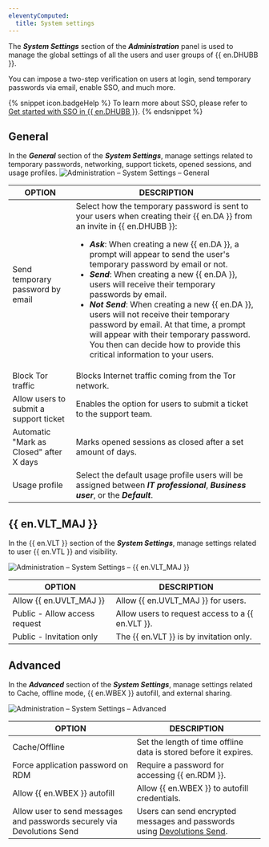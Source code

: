 ```yaml
---
eleventyComputed:
  title: System settings
---
```

The ***System Settings*** section of the ***Administration*** panel is used to manage the global settings of all the users and user groups of {{ en.DHUBB }}.  

You can impose a two-step verification on users at login, send temporary passwords via email, enable SSO, and much more.  

{% snippet icon.badgeHelp %} 
To learn more about SSO, please refer to [Get started with SSO in {{ en.DHUBB }}](/hub/getting-started/get-started-sso-hub-business/). 
{% endsnippet %}

## General

In the ***General*** section of the ***System Settings***, manage settings related to temporary passwords, networking, support tickets, opened sessions, and usage profiles.
![Administration – System Settings – General](https://cdnweb.devolutions.net/docs/HUBB6009_2024_1.png)

| OPTION | DESCRIPTION |
|--------|-------------|
| Send temporary password by email  | Select how the temporary password is sent to your users when creating their {{ en.DA }} from an invite in {{ en.DHUBB }}:<ul><li>***Ask***: When creating a new {{ en.DA }}, a prompt will appear to send the user's temporary password by email or not.</li><li>***Send***: When creating a new {{ en.DA }}, users will receive their temporary passwords by email.</li><li>***Not Send***: When creating a new {{ en.DA }}, users will not receive their temporary password by email. At that time, a prompt will appear with their temporary password. You then can decide how to provide this critical information to your users.</li></ul> |
| Block Tor traffic | Blocks Internet traffic coming from the Tor network. |
| Allow users to submit a support ticket | Enables the option for users to submit a ticket to the support team. |
| Automatic "Mark as Closed" after X days | Marks opened sessions as closed after a set amount of days. |
| Usage profile | Select the default usage profile users will be assigned between ***IT professional***, ***Business user***, or the ***Default***. |

## {{ en.VLT_MAJ  }}

In the {{ en.VLT  }} section of the ***System Settings***, manage settings related to user {{ en.VTL }} and visibility. 

![Administration – System Settings – {{ en.VLT_MAJ  }}](https://cdnweb.devolutions.net/docs/HUBB6011_2024_1.png)

| OPTION | DESCRIPTION |
|--------|-------------|
| Allow {{ en.UVLT_MAJ   }}         | Allow {{ en.UVLT_MAJ }} for users.                           |
| Public -  Allow access request    | Allow users to request access to a {{ en.VLT  }}.     
| Public -  Invitation only         | The {{ en.VLT  }} is by invitation only.

## Advanced

In the ***Advanced*** section of the ***System Settings***, manage settings related to Cache, offline mode, {{ en.WBEX }} autofill, and external sharing. 

![Administration – System Settings – Advanced](https://cdnweb.devolutions.net/docs/HUBB6010_2024_1.png)

| OPTION | DESCRIPTION |
|--------|-------------|
| Cache/Offline                     | Set the length of time offline data is stored before it expires.                            |
| Force application password on RDM            |  Require a password for accessing {{ en.RDM }}.                                                        |
| Allow {{ en.WBEX }} autofill                 | Allow {{ en.WBEX }} to autofill credentials.                                                        |
| Allow user to send messages and passwords securely via Devolutions Send   | Users can send encrypted messages and passwords using [Devolutions Send](/hub/send/).